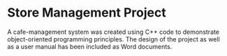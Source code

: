 # Store Management Project
A cafe-management system was created using C++ code to demonstrate object-oriented programming principles. The design of the project as well as a user manual has been included as Word documents.



